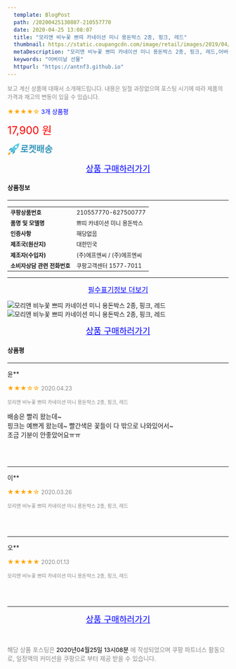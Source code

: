 ```yaml
---
  template: BlogPost
  path: /20200425130807-210557770
  date: 2020-04-25 13:08:07
  title: "모리앤 비누꽃 쁘띠 카네이션 미니 용돈박스 2종, 핑크, 레드"
  thumbnail: https://static.coupangcdn.com/image/retail/images/2019/04/18/10/9/cbc547e2-6a7f-4e5b-b7b6-fc82acbccd50.jpg
  metaDescription: "모리앤 비누꽃 쁘띠 카네이션 미니 용돈박스 2종, 핑크, 레드,어버이날 선물"
  keywords: "어버이날 선물"
  httpurl: "https://antnf3.github.io"
---
```

  
<span style="color: #888;font-size:0.8rem">보고 계신 상품에 대해서 소개해드립니다.
내용은 일절 과장없으며 포스팅 시기에 따라 제품의 가격과 재고의 변동이 있을 수 있습니다.</span>
  
<span style="color: orange;">★★★★☆</span> <span style="color: blue;font-size: 0.85rem;">3개 상품평</span>

<span style="font-size: 0.9rem"></span> 

<span style="color: red;font-size: 1.5rem;">17,900 원</span>

![로켓배송](/assets/rocket_logo.png)

<p align="center"><a href="http://me2.do/5SUEe4hS" style="font-size: 1.2rem; color: blue;">상품 구매하러가기</a></p>

#### 상품정보

---

|                  |                       |
| ---------------- | --------------------- |
| **<span style="font-size:0.8rem;">쿠팡상품번호</span>** | <span style="font-size:0.8rem;">210557770-627500777</span> |
| **<span style="font-size:0.8rem;">품명 및 모델명</span>**    | <span style="font-size:0.8rem;">쁘띠 카네이션 미니 용돈박스</span>        |
| **<span style="font-size:0.8rem;">인증사항</span>**    | <span style="font-size:0.8rem;">해당없음</span>        |
| **<span style="font-size:0.8rem;">제조국(원산지)</span>**    | <span style="font-size:0.8rem;">대한민국</span>        |
| **<span style="font-size:0.8rem;">제조자(수입자)</span>**    | <span style="font-size:0.8rem;">(주)에프엔씨 / (주)에프엔씨</span>        |
| **<span style="font-size:0.8rem;">소비자상담 관련 전화번호</span>**    | <span style="font-size:0.8rem;">쿠팡고객센터 1577-7011</span>        |

---

<p align="center"><a href="http://me2.do/5SUEe4hS" style="font-size: 1rem; color: blue;">필수표기정보 더보기</a></p>

![모리앤 비누꽃 쁘띠 카네이션 미니 용돈박스 2종, 핑크, 레드](http://thumbnail10.coupangcdn.com/thumbnails/remote/q89/image/retail/images/2019/04/18/10/6/a6259f82-70ed-419d-997c-c565f360a5da.jpg)
![모리앤 비누꽃 쁘띠 카네이션 미니 용돈박스 2종, 핑크, 레드](http://thumbnail7.coupangcdn.com/thumbnails/remote/q89/image/retail/images/2019/04/15/15/8/94d4c4fb-89fa-47ef-9d55-04b69568ef55.jpg)

<p align="center"><a href="http://me2.do/5SUEe4hS" style="font-size: 1.2rem; color: blue;">상품 구매하러가기</a></p>

#### 상품평
  
---
  
윤**
    
<span style="color: orange;">★★★☆☆</span> <span style="font-size:0.8rem;color: #888;">2020.04.23</span>
    
<span style="color: #888;font-size:0.7rem">모리앤 비누꽃 쁘띠 카네이션 미니 용돈박스 2종, 핑크, 레드</span>
    

    
<span style="font-size: 0.9rem;">배송은 빨리 왔는데~<br/>핑크는 예쁘게 왔는데~ 빨간색은 꽃들이 다 밖으로 나와있어서~<br/>조금 기분이 안좋았어요ㅠㅠ</span>
    
<br>
<br>

---
  
이**
    
<span style="color: orange;">★★★★☆</span> <span style="font-size:0.8rem;color: #888;">2020.03.26</span>
    
<span style="color: #888;font-size:0.7rem">모리앤 비누꽃 쁘띠 카네이션 미니 용돈박스 2종, 핑크, 레드</span>
    

    

    
<br>
<br>

---
  
오**
    
<span style="color: orange;">★★★★★</span> <span style="font-size:0.8rem;color: #888;">2020.01.13</span>
    
<span style="color: #888;font-size:0.7rem">모리앤 비누꽃 쁘띠 카네이션 미니 용돈박스 2종, 핑크, 레드</span>
    

    

    
<br>
<br>


  
---
  
<p align="center"><a href="http://me2.do/5SUEe4hS" style="font-size: 1.2rem; color: blue;">상품 구매하러가기</a></p>
  
<br>
  
<span style="font-size: 0.85rem; color: #888;">해당 상품 포스팅은 <span style="color: #000;"> 2020년04월25일 13시08분 </span> 에 작성되었으며 쿠팡 파트너스 활동으로, 일정액의 커미션을 쿠팡으로 부터 제공 받을 수 있습니다.</span>